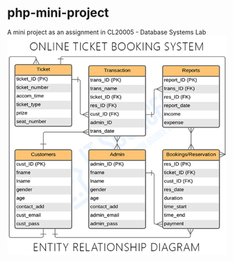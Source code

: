 # php-mini-project
A mini project as an assignment in CL20005 - Database Systems Lab
![ER Diagram](./images/ER-Diagram.png)